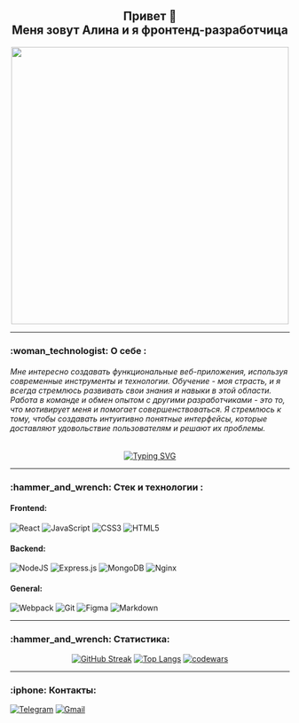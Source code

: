 ###

<div id="header" align="center">
  <h2 border="none"> Привет 👋 <br>
    Меня зовут Алина и я фронтенд-разработчица
  </h2>
  <img src="https://media.giphy.com/media/L1R1tvI9svkIWwpVYr/giphy.gif" width="500px"/>
</div>

---

<h3>:woman_technologist: О себе :</h3>

###### Мне интересно создавать функциональные веб-приложения, используя современные инструменты и технологии. Обучение - моя страсть, и я всегда стремлюсь развивать свои знания и навыки в этой области. Работа в команде и обмен опытом с другими разработчиками - это то, что мотивирует меня и помогает совершенствоваться. Я стремлюсь к тому, чтобы создавать интуитивно понятные интерфейсы, которые доставляют удовольствие пользователям и решают их проблемы.

<div id="svg" align="center">
  <a href="https://git.io/typing-svg"><img src="https://readme-typing-svg.herokuapp.com?font=Fira+Code&pause=1000&center=true&width=411&lines=console.log(%22Hello+world!%22)" alt="Typing SVG" /></a>
</div>

---

<h3>:hammer_and_wrench: Стек и технологии :</h3>

#### Frontend:
![React](https://img.shields.io/badge/react-%2320232a.svg?style=for-the-badge&logo=react&logoColor=%2361DAFB)
![JavaScript](https://img.shields.io/badge/javascript-%23323330.svg?style=for-the-badge&logo=javascript&logoColor=%23F7DF1E)
![CSS3](https://img.shields.io/badge/css3-%231572B6.svg?style=for-the-badge&logo=css3&logoColor=white)
![HTML5](https://img.shields.io/badge/html5-%23E34F26.svg?style=for-the-badge&logo=html5&logoColor=white)
#### Backend:
![NodeJS](https://img.shields.io/badge/node.js-6DA55F?style=for-the-badge&logo=node.js&logoColor=white)
![Express.js](https://img.shields.io/badge/express.js-%23404d59.svg?style=for-the-badge&logo=express&logoColor=%2361DAFB)
![MongoDB](https://img.shields.io/badge/MongoDB-%234ea94b.svg?style=for-the-badge&logo=mongodb&logoColor=white)
![Nginx](https://img.shields.io/badge/nginx-%23009639.svg?style=for-the-badge&logo=nginx&logoColor=white)
#### General:
![Webpack](https://img.shields.io/badge/webpack-%238DD6F9.svg?style=for-the-badge&logo=webpack&logoColor=black)
![Git](https://img.shields.io/badge/git-%23F05033.svg?style=for-the-badge&logo=git&logoColor=white)
![Figma](https://img.shields.io/badge/figma-%23F24E1E.svg?style=for-the-badge&logo=figma&logoColor=white)
![Markdown](https://img.shields.io/badge/markdown-%23000000.svg?style=for-the-badge&logo=markdown&logoColor=white)

---

<h3>:hammer_and_wrench: Статистика:</h3>

<div align="center">
  
  [![GitHub Streak](https://github-readme-streak-stats.herokuapp.com?user=lethabry&theme=transparent)](https://git.io/streak-stats)
  [![Top Langs](https://github-readme-stats.vercel.app/api/top-langs/?username=lethabry&layout=compact&theme=transparent)](https://github.com/anuraghazra/github-readme-stats)
  [![codewars](https://www.codewars.com/users/lethabry/badges/large)](https://www.codewars.com/users/lethabry)
</div>

---

<h3>:iphone: Контакты:</h3>

<div>
  
[![Telegram](https://img.shields.io/badge/Telegram-2CA5E0?style=for-the-badge&logo=telegram&logoColor=white)](https://t.me/lethabry)
[![Gmail](https://img.shields.io/badge/Gmail-D14836?style=for-the-badge&logo=gmail&logoColor=white)](mailto:alinav122123@yandex.ru)
</div>

  



<!--
**lethabry/lethabry** is a ✨ _special_ ✨ repository because its `README.md` (this file) appears on your GitHub profile.

Here are some ideas to get you started:

- 🔭 I’m currently working on ...
- 🌱 I’m currently learning ...
- 👯 I’m looking to collaborate on ...
- 🤔 I’m looking for help with ...
- 💬 Ask me about ...
- 📫 How to reach me: ...
- 😄 Pronouns: ...
- ⚡ Fun fact: ...
-->
